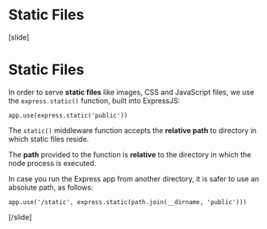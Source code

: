 # Static Files

[slide]
# Static Files

In order to serve **static files** like images, CSS and JavaScript files, we use the `express.static()` function, built into ExpressJS:

`app.use(express.static('public'))`

The `static()` middleware function accepts the **relative path** to directory in which static files reside.

The **path** provided to the function is **relative** to the directory in which the node process is executed. 

In case you run the Express app from another directory, it is safer to use an absolute path, as follows:

`app.use('/static', express.static(path.join(__dirname, 'public')))`

[/slide]